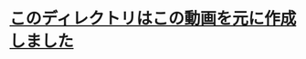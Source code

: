 # [このディレクトリはこの動画を元に作成しました](https://www.udemy.com/course/linux-docker-compose-dockerfile-kanzennyumon/)